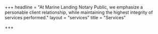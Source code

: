 +++
headline = "At Marine Landing Notary Public, we emphasize a personable client relationship, while maintaining the highest integrity of services performed."
layout = "services"
title = "Services"

+++
